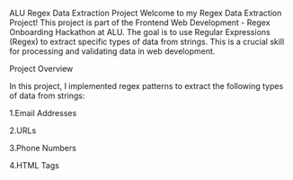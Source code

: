 ALU Regex Data Extraction Project
Welcome to my Regex Data Extraction Project! This project is part of the Frontend Web Development - Regex Onboarding Hackathon at ALU. The goal is to use Regular Expressions (Regex) to extract specific types of data from strings. This is a crucial skill for processing and validating data in web development.

Project Overview

In this project, I implemented regex patterns to extract the following types of data from strings:

 1.Email Addresses

 2.URLs

 3.Phone Numbers

 4.HTML Tags

